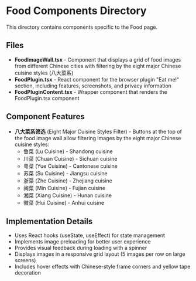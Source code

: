 # Food Components Directory

This directory contains components specific to the Food page.

## Files

- **FoodImageWall.tsx** - Component that displays a grid of food images from different Chinese cities with filtering by the eight major Chinese cuisine styles (八大菜系)
- **FoodPlugin.tsx** - React component for the browser plugin "Eat me!" section, including features, screenshots, and privacy information
- **FoodPluginContent.tsx** - Wrapper component that renders the FoodPlugin.tsx component

## Component Features

- **八大菜系筛选** (Eight Major Cuisine Styles Filter) - Buttons at the top of the food image wall allow filtering images by the eight major Chinese cuisine styles:
  - 鲁菜 (Lu Cuisine) - Shandong cuisine
  - 川菜 (Chuan Cuisine) - Sichuan cuisine
  - 粤菜 (Yue Cuisine) - Cantonese cuisine
  - 苏菜 (Su Cuisine) - Jiangsu cuisine
  - 浙菜 (Zhe Cuisine) - Zhejiang cuisine
  - 闽菜 (Min Cuisine) - Fujian cuisine
  - 湘菜 (Xiang Cuisine) - Hunan cuisine
  - 徽菜 (Hui Cuisine) - Anhui cuisine

## Implementation Details

- Uses React hooks (useState, useEffect) for state management
- Implements image preloading for better user experience
- Provides visual feedback during loading with a spinner
- Displays images in a responsive grid layout (5 images per row on large screens)
- Includes hover effects with Chinese-style frame corners and yellow tape decoration
